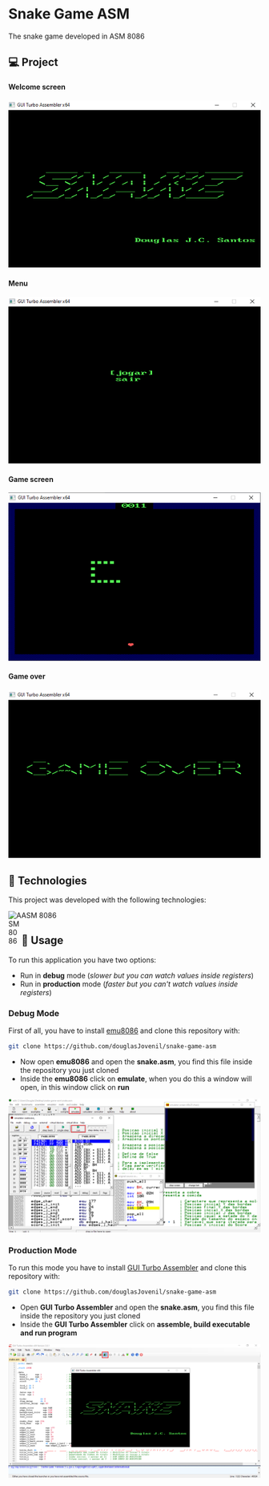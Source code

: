 # Snake Game ASM

The snake game developed in ASM 8086

## 💻 Project

#### Welcome screen

![Welcome screen](./docs/images/00_tela_inicial.png)

#### Menu

![Menu](./docs/images/01_menu_inicial.png)

#### Game screen

![Game screen](./docs/images/02_tela_do_jogo.png)

#### Game over

![Game over](./docs/images/03_game_over.png)

## 🚀 Technologies

This project was developed with the following technologies:

<img align="left" alt="ASM 8086" width="26px" src="https://image.winudf.com/v2/image/cG9ja2V0Ym9va3MubWljcm9wcm9jZXNzb3I4MDg2X2ljb25fMTUxMTQ2OTM4MF8wODk/icon.png?w=170&fakeurl=1" /> ASM 8086

## 🏃 Usage

To run this application you have two options:

- Run in **debug** mode (_slower but you can watch values inside registers_)
- Run in **production** mode (_faster but you can't watch values inside registers_)

### Debug Mode

First of all, you have to install <a href="https://emu8086-microprocessor-emulator.en.softonic.com/download">emu8086</a> and clone this repository with:

```bash
git clone https://github.com/douglasJovenil/snake-game-asm
```

- Now open **emu8086** and open the **snake.asm**, you find this file inside the repository you just cloned
- Inside the **emu8086** click on **emulate**, when you do this a window will open, in this window click on **run**

![Running debug mode](./docs/images/04_running_debug_mode.png)

### Production Mode

To run this mode you have to install <a href="https://sourceforge.net/projects/guitasm8086">GUI Turbo Assembler</a> and clone this repository with:

```bash
git clone https://github.com/douglasJovenil/snake-game-asm
```

- Open **GUI Turbo Assembler** and open the **snake.asm**, you find this file inside the repository you just cloned
- Inside the **GUI Turbo Assembler** click on **assemble, build executable and run program**

![Running debug mode](./docs/images/05_running_production_mode.png)
